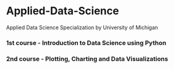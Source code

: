 # Applied-Data-Science
Applied Data Science Specialization by University of Michigan

### 1st course - Introduction to Data Science using Python

### 2nd course - Plotting, Charting and Data Visualizations
